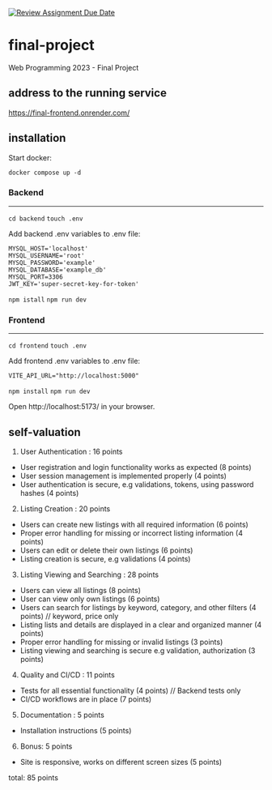 [![Review Assignment Due Date](https://classroom.github.com/assets/deadline-readme-button-24ddc0f5d75046c5622901739e7c5dd533143b0c8e959d652212380cedb1ea36.svg)](https://classroom.github.com/a/qBr6G7dS)
# final-project
Web Programming 2023 - Final Project

## address to the running service
https://final-frontend.onrender.com/

## installation

Start docker:

`docker compose up -d`

### Backend
--------------------
`cd backend`
`touch .env`

Add backend .env variables to .env file:
```
MYSQL_HOST='localhost'
MYSQL_USERNAME='root'
MYSQL_PASSWORD='example'
MYSQL_DATABASE='example_db'
MYSQL_PORT=3306
JWT_KEY='super-secret-key-for-token'
```
`npm istall`
`npm run dev`

### Frontend
---------------------
`cd frontend`
`touch .env`

Add frontend .env variables to .env file:
```
VITE_API_URL="http://localhost:5000"
```

`npm install` 
`npm run dev`

Open http://localhost:5173/ in your browser.

## self-valuation

1. User Authentication  :   16 points
- User registration and login functionality works as expected (8 points)
- User session management is implemented properly (4 points)
- User authentication is secure, e.g validations, tokens, using password hashes (4 points)

2. Listing Creation :  20 points
- Users can create new listings with all required information (6 points)
- Proper error handling for missing or incorrect listing information (4 points)
- Users can edit or delete their own listings (6 points)
- Listing creation is secure, e.g validations (4 points)

3. Listing Viewing and Searching  :   28 points
- Users can view all listings (8 points)
- User can view only own listings (6 points)
- Users can search for listings by keyword, category, and other filters (4 points)  // keyword, price only
- Listing lists and details are displayed in a clear and organized manner (4 points)
- Proper error handling for missing or invalid listings (3 points)
- Listing viewing and searching is secure e.g validation, authorization (3 points)

4. Quality and CI/CD :    11 points
- Tests for all essential functionality (4 points) // Backend tests only
- CI/CD workflows are in place (7 points)

5. Documentation :    5 points
- Installation instructions (5 points)

6. Bonus:   5 points
- Site is responsive, works on different screen sizes (5 points)

total: 85 points



